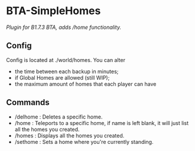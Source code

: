 # BTA-SimpleHomes
*Plugin for B1.7.3 BTA, adds /home functionality.*

## Config
Config is located at ./world/homes.
You can alter 
* the time between each backup in minutes;
* if Global Homes are allowed (still WIP);
* the maximum amount of homes that each player can have
## Commands
* /delhome <name> : Deletes a specific home.
* /home <name> : Teleports to a specific home, if name is left blank, it will just list all the homes you created.
* /homes : Displays all the homes you created.
* /sethome <name> : Sets a home where you're currently standing.
